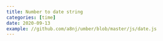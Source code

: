 ```yaml
---
title: Number to date string
categories: [time]
date: 2020-09-13
example: //github.com/a8nj/umber/blob/master/js/date.js
---
```

